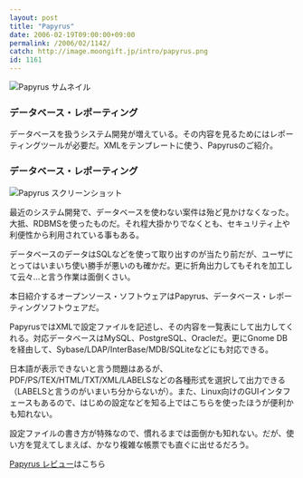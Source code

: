 ```yaml
---
layout: post
title: "Papyrus"
date: 2006-02-19T09:00:00+09:00
permalink: /2006/02/1142/
catch: http://image.moongift.jp/intro/papyrus.png
id: 1161
---
```

 ![Papyrus サムネイル](http://image.moongift.jp/intro/papyrus.t.png "Papyrus サムネイル")
  

### データベース・レポーティング
  
データベースを扱うシステム開発が増えている。その内容を見るためにはレポーティングツールが必要だ。XMLをテンプレートに使う、Papyrusのご紹介。  
<!--more-->  

### データベース・レポーティング
  

![Papyrus スクリーンショット](http://image.moongift.jp/intro/papyrus.png "Papyrus スクリーンショット")

  

最近のシステム開発で、データベースを使わない案件は殆ど見かけなくなった。大抵、RDBMSを使ったものだ。それ程大掛かりでなくとも、セキュリティ上や利便性から利用されている事もある。

  

データベースのデータはSQLなどを使って取り出すのが当たり前だが、ユーザにとってはいまいち使い勝手が悪いのも確かだ。更に折角出力してもそれを加工して云々…と言う作業は面倒くさい。

  

本日紹介するオープンソース・ソフトウェアはPapyrus、データベース・レポーティングソフトウェアだ。

  

PapyrusではXMLで設定ファイルを記述し、その内容を一覧表にして出力してくれる。対応データベースはMySQL、PostgreSQL、Oracleだ。更にGnome DBを経由して、Sybase/LDAP/InterBase/MDB/SQLiteなどにも対応できる。

  

日本語が表示できないと言う問題はあるが、PDF/PS/TEX/HTML/TXT/XML/LABELSなどの各種形式を選択して出力できる（LABELSと言うのがいまいち分からないが）。また、Linux向けのGUIインタフェースもあるので、はじめの設定などを知る上ではこちらを使ったほうが便利かも知れない。

  

設定ファイルの書き方が特殊なので、慣れるまでは面倒かも知れない。だが、使い方を覚えてしまえば、かなり複雑な帳票でも直ぐに出せるだろう。

  

[Papyrus レビュー](http://oss.moongift.jp/review/i-1166.html)はこちら

